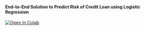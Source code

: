 #### End-to-End Solution to Predict Risk of Credit Loan using Logistic Regression
[![Open In Colab](https://colab.research.google.com/assets/colab-badge.svg)](https://colab.research.google.com/drive/1_rtsyr-qrrPq5rqYslTTlk_-jaSiJepJ#scrollTo=OypSYJBTLa8P)

